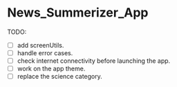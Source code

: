 # News_Summerizer_App

TODO:
- [ ] add screenUtils.
- [ ] handle error cases.
- [ ] check internet connectivity before launching the app.
- [ ] work on the app theme.
- [ ] replace the science category.
